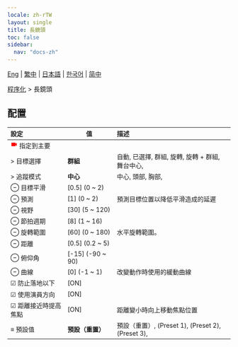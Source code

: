 ```yaml
---
locale: zh-rTW
layout: single
title: 長鏡頭
toc: false
sidebar:
  nav: "docs-zh"
---
```

[Eng](/dancexr/menu/2025.5/motion/long_take) | [繁中](/tw/dancexr/menu/2025.5/motion/long_take) | [日本語](/jp/dancexr/menu/2025.5/motion/long_take) | [한국어](/kr/dancexr/menu/2025.5/motion/long_take) | [简中](/zh/dancexr/menu/2025.5/motion/long_take)

[程序化](../menu#程序化) > 長鏡頭

## 配置

| 設定 | 值 | 描述 |
| :--- | --- | :--- |
| <img src="/images/icon/ic_videocam.png" alt="videocam icon"/> 指定到主要 || 
| > 目標選擇 | **群組** | 自動, 已選擇, 群組, 旋轉, 旋轉 + 群組, 舞台中心,  |
| > 追蹤模式 | **中心** | 中心, 頭部, 胸部,  |
| ⊖ 目標平滑 | [0.5] (0 ~ 2) | 
| ⊖ 預測 | [1] (0 ~ 2) | 預測目標位置以降低平滑造成的延遲
| ⊖ 視野 | [30] (5 ~ 120) | 
| ⊖ 節拍週期 | [8] (1 ~ 16) | 
| ⊖ 旋轉範圍 | [60] (0 ~ 180) | 水平旋轉範圍。
| ⊖ 距離 | [0.5] (0.2 ~ 5) | 
| ⊖ 俯仰角 | [-15] (-90 ~ 90) | 
| ⊖ 曲線 | [0] (-1 ~ 1) | 改變動作時使用的緩動曲線
| ☑ 防止落地以下 | [ON] | 
| ☑ 使用演員方向 | [ON] | 
| ☑ 距離接近時提高焦點 | [ON] | 距離變小時向上移動焦點位置
| ≡ 預設值 | **預設（重置）** | 預設（重置）, (Preset 1), (Preset 2), (Preset 3),  |
